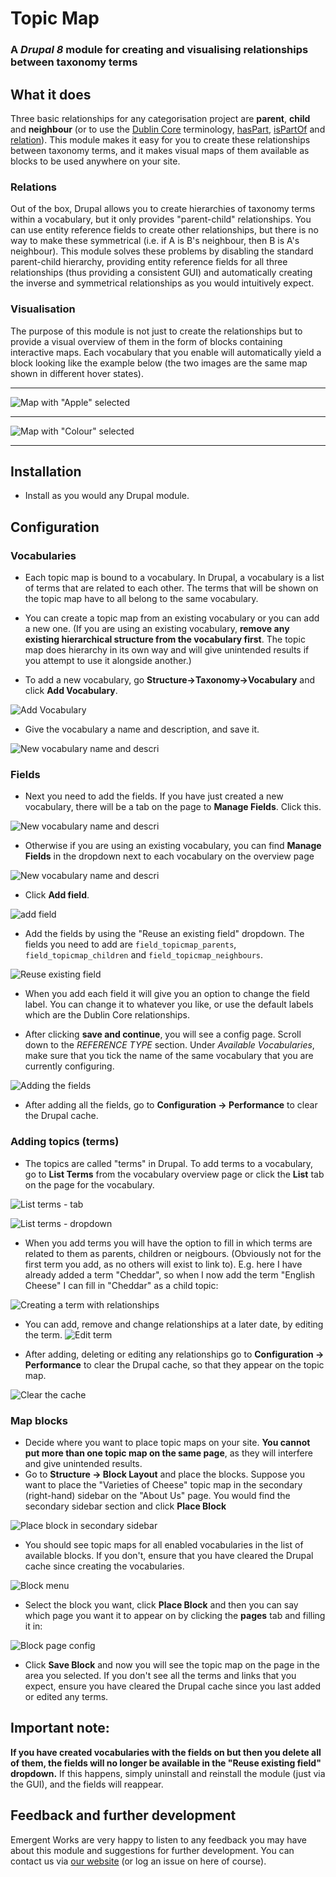 # Topic Map
### A *Drupal 8* module for creating and visualising relationships between taxonomy terms
## What it does
Three basic relationships for any categorisation project are **parent**, **child** and **neighbour** (or to use the [Dublin Core](https://en.wikipedia.org/wiki/Dublin_Core) terminology, [hasPart](http://dublincore.org/documents/2008/01/14/dcmi-terms/#terms-hasPart), [isPartOf](http://dublincore.org/documents/2008/01/14/dcmi-terms/#terms-isPartOf) and [relation](http://dublincore.org/documents/2008/01/14/dcmi-terms/#terms-relation)).
This module makes it easy for you to create these relationships between taxonomy terms, and it makes visual maps of them available as blocks to be used anywhere on your site.
### Relations
Out of the box, Drupal allows you to create hierarchies of taxonomy terms within a vocabulary, but it only provides "parent-child" relationships. You can use entity reference fields to create other relationships, but there is no way to make these symmetrical (i.e. if A is B's neighbour, then B is A's neighbour). 
This module solves these problems by disabling the standard parent-child hierarchy, providing entity reference fields for all three relationships (thus providing a consistent GUI) and automatically creating the inverse and symmetrical relationships as you would intuitively expect.
### Visualisation
The purpose of this module is not just to create the relationships but to provide a visual overview of them in the form of blocks containing interactive maps. Each vocabulary that you enable will automatically yield a block looking like the example below (the two images are the same map shown in different hover states).
____
![Map with "Apple" selected](https://github.com/hoegrammer/topic_map/blob/master/docs/apple.png)
____
![Map with "Colour" selected](https://github.com/hoegrammer/topic_map/blob/master/docs/colour.png)
____
## Installation
* Install as you would any Drupal module.

## Configuration
### Vocabularies
* Each topic map is bound to a vocabulary. In Drupal, a vocabulary is a list of terms that are related to each other. The terms that will be shown on the topic map have to all belong to the same vocabulary.
* You can create a topic map from an existing vocabulary or you can add a new one. (If you are using an existing vocabulary, **remove any existing hierarchical structure from the vocabulary first**. The topic map does hierarchy in its own way and will give unintended results if you attempt to use it alongside another.)

* To add a new vocabulary, go **Structure->Taxonomy->Vocabulary** and click **Add Vocabulary**. 

![Add Vocabulary](https://github.com/hoegrammer/topic_map/blob/master/docs/addvocab.png)

* Give the vocabulary a name and description, and save it.

![New vocabulary name and descri](https://github.com/hoegrammer/topic_map/blob/master/docs/cheese.png)


### Fields


* Next you need to add the fields. If you have just created a new vocabulary, there will be a tab on the page to **Manage Fields**. Click this. 

![New vocabulary name and descri](https://github.com/hoegrammer/topic_map/blob/master/docs/managefields.png)

* Otherwise if you are using an existing vocabulary, you can find **Manage Fields** in the dropdown next to each vocabulary on the overview page

![New vocabulary name and descri](https://github.com/hoegrammer/topic_map/blob/master/docs/managedropdown.png)

* Click **Add field**.

![add field](https://github.com/hoegrammer/topic_map/blob/master/docs/addfield.png)


* Add the fields by using the "Reuse an existing field" dropdown. The fields you need to add are `field_topicmap_parents`, `field_topicmap_children` and `field_topicmap_neighbours`.

![Reuse existing field](https://github.com/hoegrammer/topic_map/blob/master/docs/reuse.png)


* When you add each field it will give you an option to change the field label. You can change it to whatever you like, or use the default labels which are the Dublin Core relationships.

* After clicking **save and continue**, you will see a config page. Scroll down to the *REFERENCE TYPE* section. Under *Available Vocabularies*, make sure that you tick the name of the same vocabulary that you are currently configuring.

![Adding the fields](https://github.com/hoegrammer/topic_map/blob/master/docs/reftype.png)

* After adding all the fields, go to **Configuration -> Performance** to clear the Drupal cache. 

### Adding topics (terms)
* The topics are called "terms" in Drupal. To add terms to a vocabulary, go to **List Terms** from the vocabulary overview page or click the **List** tab on the page for the vocabulary.

![List terms - tab](https://github.com/hoegrammer/topic_map/blob/master/docs/list.png)

![List terms - dropdown](https://github.com/hoegrammer/topic_map/blob/master/docs/listdropdown.png)


* When you add terms you will have the option to fill in which terms are related to them as parents, children or neigbours. (Obviously not for the first term you add, as no others will exist to link to). E.g. here I have already added a term "Cheddar", so when I now add the term "English Cheese" I can fill in "Cheddar" as a child topic:

![Creating a term with relationships](https://github.com/hoegrammer/topic_map/blob/master/docs/cheddar.png)

* You can add, remove and change relationships at a later date, by editing the term.
![Edit term](https://github.com/hoegrammer/topic_map/blob/master/docs/editterm.png)

* After adding, deleting or editing any relationships go to **Configuration -> Performance** to clear the Drupal cache, so that they appear on the topic map.

![Clear the cache](https://github.com/hoegrammer/topic_map/blob/master/docs/cache.png)

### Map blocks
* Decide where you want to place topic maps on your site. **You cannot put more than one topic map on the same page**, as they will interfere and give unintended results. 
* Go to **Structure -> Block Layout** and place the blocks. Suppose you want to place the "Varieties of Cheese" topic map in the secondary (right-hand) sidebar on the "About Us" page. You would find the secondary sidebar section and click **Place Block**

![Place block in secondary sidebar](https://github.com/hoegrammer/topic_map/blob/master/docs/secondary.png)


* You should see topic maps for all enabled vocabularies in the list of available blocks. If you don't, ensure that you have cleared the Drupal cache since creating the vocabularies.

![Block menu](https://github.com/hoegrammer/topic_map/blob/master/docs/blockmenu.png)

* Select the block you want, click **Place Block** and then you can say which page you want it to appear on by clicking the **pages** tab and filling it in:

![Block page config](https://github.com/hoegrammer/topic_map/blob/master/docs/pages.png)

* Click **Save Block** and now you will see the topic map on the page in the area you selected. If you don't see all the terms and links that you expect, ensure you have cleared the Drupal cache since you last added or edited any terms.

## Important note:
**If you have created vocabularies with the fields on but then you delete all of them, the fields will no longer be available in the "Reuse existing field" dropdown.** If this happens, simply uninstall and reinstall the module (just via the GUI), and the fields will reappear.

## Feedback and further development
Emergent Works are very happy to listen to any feedback you may have about this module and suggestions for further development. You can contact us via [our website](https://www.emergentworks.net/) (or log an issue on here of course).
